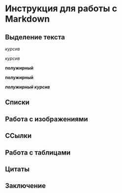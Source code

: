 # Инструкция для работы с Markdown

## Выделение текста

*курсив*

_курсив_

**полужирный**

__полужирный__

*__полужирный курсив__*

## Списки

## Работа с изображениями

## ССылки

## Работа с таблицами

## Цитаты 

## Заключение